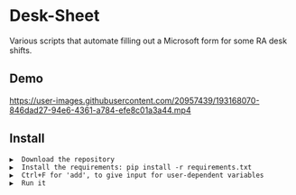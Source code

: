 # Desk-Sheet
Various scripts that automate filling out a Microsoft form for some RA desk shifts.

## Demo
https://user-images.githubusercontent.com/20957439/193168070-846dad27-94e6-4361-a784-efe8c01a3a44.mp4

## Install
```
▶  Download the repository
▶  Install the requirements: pip install -r requirements.txt
▶  Ctrl+F for 'add', to give input for user-dependent variables
▶  Run it
```
